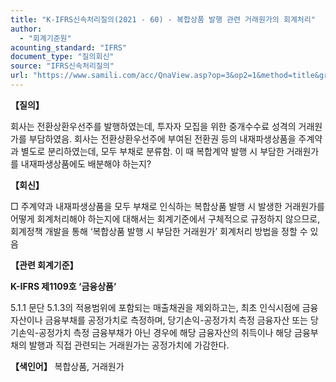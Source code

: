 ```yaml
---
title: "K-IFRS신속처리질의(2021 - 60) - 복합상품 발행 관련 거래원가의 회계처리"
author:
  - "회계기준원"
acounting_standard: "IFRS"
document_type: "질의회신"
source: "IFRS신속처리질의"
url: "https://www.samili.com/acc/QnaView.asp?op=3&op2=1&method=title&group=2124-15;1&orgcode=3&searchword=&page=18&code=K%2DIFRS%EC%8B%A0%EC%86%8D%EC%B2%98%EB%A6%AC%EC%A7%88%EC%9D%98%2D60%3A20210910"
---
```

**【질의】**

  

회사는 전환상환우선주를 발행하였는데, 투자자 모집을 위한 중개수수료 성격의 거래원가를 부담하였음. 회사는 전환상환우선주에 부여된 전환권 등의 내재파생상품을 주계약과 별도로 분리하였는데, 모두 부채로 분류함. 이 때 복합계약 발행 시 부담한 거래원가를 내재파생상품에도 배분해야 하는지?

  
  

**【회신】**

  

□ 주계약과 내재파생상품을 모두 부채로 인식하는 복합상품 발행 시 발생한 거래원가를 어떻게 회계처리해야 하는지에 대해서는 회계기준에서 구체적으로 규정하지 않으므로, 회계정책 개발을 통해 ‘복합상품 발행 시 부담한 거래원가’ 회계처리 방법을 정할 수 있음

  
  

**【관련 회계기준】**

  

**K-IFRS 제1109호 ‘금융상품’**

  

5.1.1 문단 5.1.3의 적용범위에 포함되는 매출채권을 제외하고는, 최초 인식시점에 금융자산이나 금융부채를 공정가치로 측정하며, 당기손익-공정가치 측정 금융자산 또는 당기손익-공정가치 측정 금융부채가 아닌 경우에 해당 금융자산의 취득이나 해당 금융부채의 발행과 직접 관련되는 거래원가는 공정가치에 가감한다.

  
  

**【색인어】** 복합상품, 거래원가

